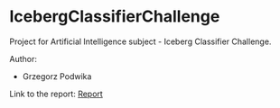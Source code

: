 # IcebergClassifierChallenge
Project for Artificial Intelligence subject - Iceberg Classifier Challenge.

Author:
* Grzegorz Podwika

Link to the report:  <a href="https://grzegorzpodwika.github.io/BankMarketingDatasetAnalysis/projekt_raport.pdf" target="_blank">Report</a>
